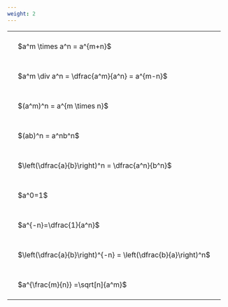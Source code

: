 ```yaml
---
weight: 2
---
```


<style type="text/css">
#T_c64f1 th.col_heading {
  text-align: left;
  font-size: 1em;
}
#T_c64f1 td {
  text-align: left;
  font-size: 1em;
  padding: 1.5em;
}
</style>
<table id="T_c64f1">
  <thead>
  </thead>
  <tbody>
    <tr>
      <td id="T_c64f1_row0_col0" class="data row0 col0" >$a^m \times a^n = a^{m+n}$</td>
    </tr>
    <tr>
      <td id="T_c64f1_row1_col0" class="data row1 col0" >$a^m \div a^n = \dfrac{a^m}{a^n} = a^{m-n}$</td>
    </tr>
    <tr>
      <td id="T_c64f1_row2_col0" class="data row2 col0" >$(a^m)^n = a^{m \times n}$</td>
    </tr>
    <tr>
      <td id="T_c64f1_row3_col0" class="data row3 col0" >$(ab)^n = a^nb^n$</td>
    </tr>
    <tr>
      <td id="T_c64f1_row4_col0" class="data row4 col0" >$\left(\dfrac{a}{b}\right)^n = \dfrac{a^n}{b^n}$</td>
    </tr>
    <tr>
      <td id="T_c64f1_row5_col0" class="data row5 col0" >$a^0=1$</td>
    </tr>
    <tr>
      <td id="T_c64f1_row6_col0" class="data row6 col0" >$a^{-n}=\dfrac{1}{a^n}$</td>
    </tr>
    <tr>
      <td id="T_c64f1_row7_col0" class="data row7 col0" >$\left(\dfrac{a}{b}\right)^{-n} = \left(\dfrac{b}{a}\right)^n$</td>
    </tr>
    <tr>
      <td id="T_c64f1_row8_col0" class="data row8 col0" >$a^{\frac{m}{n}} =\sqrt[n]{a^m}$</td>
    </tr>
  </tbody>
</table>
